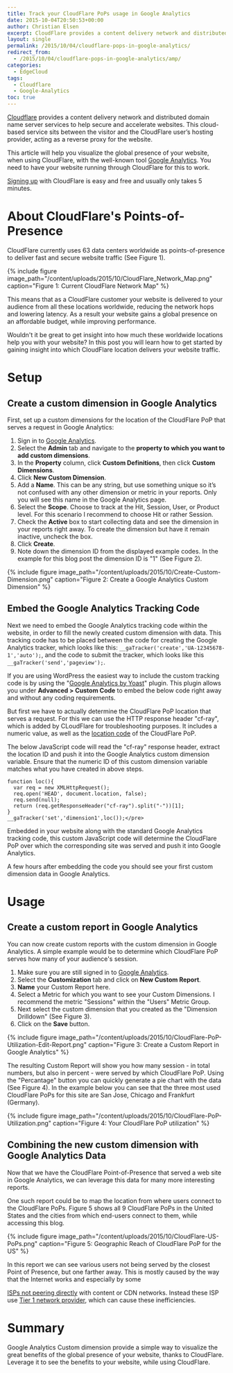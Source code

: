 ```yaml
---
title: Track your CloudFlare PoPs usage in Google Analytics
date: 2015-10-04T20:50:53+00:00
author: Christian Elsen
excerpt: CloudFlare provides a content delivery network and distributed domain name server services to help secure and accelerate websites. This cloud-based service sits between the visitor and the CloudFlare user’s hosting provider, acting as a reverse proxy for the website. This article will help you visualize the global presence of your website, when using CloudFlare, with the well-known tool Google Analytics. You need to have your website running through CloudFlare for this to work.
layout: single
permalink: /2015/10/04/cloudflare-pops-in-google-analytics/
redirect_from:
  - /2015/10/04/cloudflare-pops-in-google-analytics/amp/
categories:
  - EdgeCloud
tags:
  - Cloudflare
  - Google-Analytics
toc: true
---
```

[Cloudflare](https://www.cloudflare.com/) provides a content delivery network and distributed domain name server services to help secure and accelerate websites. This cloud-based service sits between the visitor and the CloudFlare user’s hosting provider, acting as a reverse proxy for the website.

This article will help you visualize the global presence of your website, when using CloudFlare, with the well-known tool [Google Analytics](https://www.google.com/analytics/). You need to have your website running through CloudFlare for this to work.

[Signing up](https://www.cloudflare.com/a/sign-up) with CloudFlare is easy and free and usually only takes 5 minutes.

# About CloudFlare's Points-of-Presence

CloudFlare currently uses 63 data centers worldwide as points-of-presence to deliver fast and secure website traffic (See Figure 1).

{% include figure image_path="/content/uploads/2015/10/CloudFlare_Network_Map.png" caption="Figure 1: Current CloudFlare Network Map" %}

This means that as a CloudFlare customer your website is delivered to your audience from all these locations worldwide, reducing the network hops and lowering latency. As a result your website gains a global presence on an affordable budget, while improving performance.

Wouldn't it be great to get insight into how much these worldwide locations help you with your website? In this post you will learn how to get started by gaining insight into which CloudFlare location delivers your website traffic.

# Setup

## Create a custom dimension in Google Analytics

First, set up a custom dimensions for the location of the CloudFlare PoP that serves a request in Google Analytics:

  1. Sign in to [Google Analytics](https://www.google.com/analytics/web/#home/).
  2. Select the **Admin** tab and navigate to the **property to which you want to add custom dimensions**.
  3. In the **Property** column, click **Custom Definitions**, then click **Custom Dimensions**.
  4. Click **New Custom Dimension**.
  5. Add a **Name**.
  This can be any string, but use something unique so it’s not confused with any other dimension or metric in your reports. Only you will see this name in the Google Analytics page.
  6. Select the **Scope**.
  Choose to track at the Hit, Session, User, or Product level. For this scenario I recommend to choose Hit or rather Session.
  7. Check the **Active** box to start collecting data and see the dimension in your reports right away. To create the dimension but have it remain inactive, uncheck the box.
  8. Click **Create**.
  9. Note down the dimension ID from the displayed example codes. In the example for this blog post the dimension ID is "1" (See Figure 2).

{% include figure image_path="/content/uploads/2015/10/Create-Custom-Dimension.png" caption="Figure 2: Create a Google Analytics Custom Dimension" %}

## Embed the Google Analytics Tracking Code

Next we need to embed the Google Analytics tracking code within the website, in order to fill the newly created custom dimension with data. This tracking code has to be placed between the code for creating the Google Analytics tracker, which looks like this: `__gaTracker('create','UA-12345678-1','auto');`, and the code to submit the tracker, which looks like this `__gaTracker('send','pageview');`.

If you are using WordPress the easiest way to include the custom tracking code is by using the "[Google Analytics by Yoast](https://wordpress.org/plugins/google-analytics-for-wordpress/)" plugin. This plugin allows you under **Advanced > Custom Code** to embed the below code right away and without any coding requirements.

But first we have to actually determine the CloudFlare PoP location that serves a request. For this we can use the HTTP response header "cf-ray", which is added by CLoudFlare for troubleshooting purposes. It includes a numeric value, as well as the [location code](https://www.cloudflarestatus.com/) of the CloudFlare PoP.

The below JavaScript code will read the "cf-ray" response header, extract the location ID and push it into the Google Analytics custom dimension variable. Ensure that the numeric ID of this custom dimension variable matches what you have created in above steps.
```
function loc(){
  var req = new XMLHttpRequest();
  req.open('HEAD', document.location, false);
  req.send(null);
  return (req.getResponseHeader("cf-ray").split("-"))[1];
}
__gaTracker('set','dimension1',loc());</pre>
```
Embedded in your website along with the standard Google Analytics tracking code, this custom JavaScript code will determine the CloudFlare PoP over which the corresponding site was served and push it into Google Analytics.

A few hours after embedding the code you should see your first custom dimension data in Google Analytics.

# Usage

## Create a custom report in Google Analytics

You can now create custom reports with the custom dimension in Google Analytics. A simple example would be to determine which CloudFlare PoP serves how many of your audience's session.

  1. Make sure you are still signed in to [Google Analytics](https://www.google.com/analytics/web/#home/).
  2. Select the **Customization** tab and click on **New Custom Report**.
  3. **Name** your Custom Report here.
  4. Select a Metric for which you want to see your Custom Dimensions. I recommend the metric "Sessions" within the "Users" Metric Group.
  5. Next select the custom dimension that you created as the "Dimension Drilldown" (See Figure 3).
  6. Click on the **Save** button.

{% include figure image_path="/content/uploads/2015/10/CloudFlare-PoP-Utilization-Edit-Report.png" caption="Figure 3: Create a Custom Report in Google Analytics" %}

The resulting Custom Report will show you how many session - in total numbers, but also in percent - were served by which CloudFlare PoP. Using the "Percantage" button you can quickly generate a pie chart with the data (See Figure 4). In the example below you can see that the three most used CloudFlare PoPs for this site are San Jose, Chicago and Frankfurt (Germany).

{% include figure image_path="/content/uploads/2015/10/CloudFlare-PoP-Utilization.png" caption="Figure 4: Your CloudFlare PoP utilization" %}

## Combining the new custom dimension with Google Analytics Data

Now that we have the CloudFlare Point-of-Presence that served a web site in Google Analytics, we can leverage this data for many more interesting reports.

One such report could be to map the location from where users connect to the CloudFlare PoPs. Figure 5 shows all 9 CloudFlare PoPs in the United States and the cities from which end-users connect to them, while accessing this blog.

{% include figure image_path="/content/uploads/2015/10/CloudFlare-US-PoPs.png" caption="Figure 5: Geographic Reach of CloudFlare PoP for the US" %}

In this report we can see various users not being served by the closest Point of Presence, but one farther away. This is mostly caused by the way that the Internet works and especially by some

[ISPs not peering directly](https://blog.cloudflare.com/the-relative-cost-of-bandwidth-around-the-world/) with content or CDN networks. Instead these ISP use [Tier 1 network provider](https://en.wikipedia.org/wiki/Tier_1_network), which can cause these inefficiencies.

# Summary

Google Analytics Custom dimension provide a simple way to visualize the great benefits of the global presence of your website, thanks to CloudFlare. Leverage it to see the benefits to your website, while using CloudFlare.
